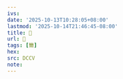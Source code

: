 ```yaml
---
ivs:
date: '2025-10-13T10:28:05+08:00'
lastmod: '2025-10-14T21:46:45-08:00'
title: 􄩻
url: 􄩻
tags: [籋]
hex: 
src: DCCV
note:
---
```

